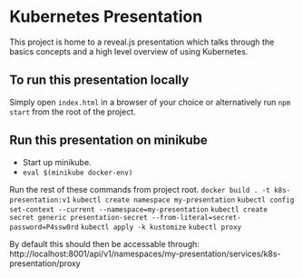 # Kubernetes Presentation

This project is home to a reveal.js presentation which talks through the basics concepts and a high level overview of using Kubernetes.

## To run this presentation locally

Simply open `index.html` in a browser of your choice or alternatively run `npm start` from the root of the project.

## Run this presentation on minikube

- Start up minikube.
- `eval $(minikube docker-env)`

Run the rest of these commands from project root.
`docker build . -t k8s-presentation:v1`
`kubectl create namespace my-presentation`
`kubectl config set-context --current --namespace=my-presentation`
`kubectl create secret generic presentation-secret --from-literal=secret-password=P4ssw0rd`
`kubectl apply -k kustomize`
`kubectl proxy`

By default this should then be accessable through:
http://localhost:8001/api/v1/namespaces/my-presentation/services/k8s-presentation/proxy
